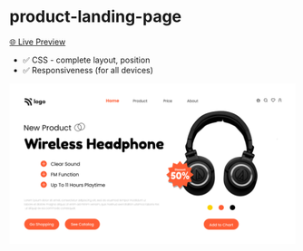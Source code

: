 # product-landing-page

[🌐 Live Preview](https://product-landing-page-ashy.vercel.app/)

- ✅ CSS - complete layout, position
- ✅ Responsiveness (for all devices)

![Cover](./cover.png)
